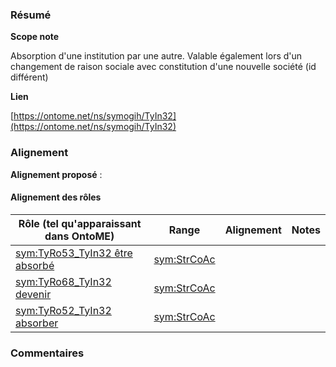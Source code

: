 ### Résumé

**Scope note**

Absorption d'une institution par une autre. Valable également lors d'un changement de raison sociale avec constitution d'une nouvelle société (id différent)

**Lien**

[https://ontome.net/ns/symogih/TyIn32](https://ontome.net/ns/symogih/TyIn32)

### Alignement

**Alignement proposé** :

#### Alignement des rôles

| Rôle (tel qu'apparaissant dans OntoME) | Range | Alignement | Notes |
| ----- | ----- | ----- | ----- |
| [sym:TyRo53_TyIn32 être absorbé](https://ontome.net/ns/symogih/TyRo53_TyIn32) | [sym:StrCoAc](https://ontome.net/ns/symogih/StrCoAc) |   |   |
| [sym:TyRo68_TyIn32 devenir](https://ontome.net/ns/symogih/TyRo68_TyIn32) | [sym:StrCoAc](https://ontome.net/ns/symogih/StrCoAc) |   |   |
| [sym:TyRo52_TyIn32 absorber](https://ontome.net/ns/symogih/TyRo52_TyIn32) | [sym:StrCoAc](https://ontome.net/ns/symogih/StrCoAc) |   |   |

### Commentaires